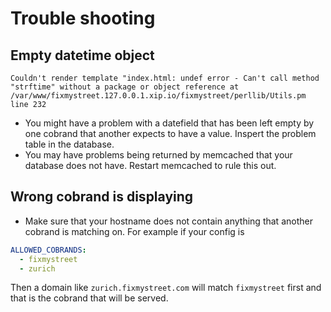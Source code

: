 # Trouble shooting

## Empty datetime object

    Couldn't render template "index.html: undef error - Can't call method "strftime" without a package or object reference at /var/www/fixmystreet.127.0.0.1.xip.io/fixmystreet/perllib/Utils.pm line 232

- You might have a problem with a datefield that has been left empty by one cobrand that another expects to have a value. Inspert the problem table in the database.
- You may have problems being returned by memcached that your database does not have. Restart memcached to rule this out.

## Wrong cobrand is displaying

- Make sure that your hostname does not contain anything that another cobrand is matching on. For example if your config is

``` yaml
ALLOWED_COBRANDS:
  - fixmystreet
  - zurich
````

Then a domain like `zurich.fixmystreet.com` will match `fixmystreet` first and that is the cobrand that will be served.
